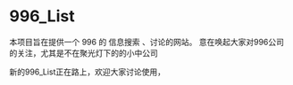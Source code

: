 # 996_List

本项目旨在提供一个 996 的 信息搜索 、讨论的网站。
意在唤起大家对996公司的关注，尤其是不在聚光灯下的的小中公司

新的996_List正在路上，欢迎大家讨论使用，

